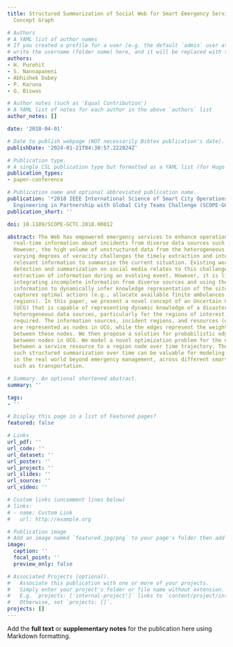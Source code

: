 ```yaml
---
title: Structured Summarization of Social Web for Smart Emergency Services by Uncertain
  Concept Graph

# Authors
# A YAML list of author names
# If you created a profile for a user (e.g. the default `admin` user at `content/authors/admin/`), 
# write the username (folder name) here, and it will be replaced with their full name and linked to their profile.
authors:
- H. Purohit
- S. Nannapaneni
- Abhishek Dubey
- P. Karuna
- G. Biswas

# Author notes (such as 'Equal Contribution')
# A YAML list of notes for each author in the above `authors` list
author_notes: []

date: '2018-04-01'

# Date to publish webpage (NOT necessarily Bibtex publication's date).
publishDate: '2024-01-21T04:30:57.222824Z'

# Publication type.
# A single CSL publication type but formatted as a YAML list (for Hugo requirements).
publication_types:
- paper-conference

# Publication name and optional abbreviated publication name.
publication: '*2018 IEEE International Science of Smart City Operations and Platforms
  Engineering in Partnership with Global City Teams Challenge (SCOPE-GCTC)*'
publication_short: ''

doi: 10.1109/SCOPE-GCTC.2018.00012

abstract: The Web has empowered emergency services to enhance operations by collecting
  real-time information about incidents from diverse data sources such as social media.
  However, the high volume of unstructured data from the heterogeneous sources with
  varying degrees of veracity challenges the timely extraction and integration of
  relevant information to summarize the current situation. Existing work on event
  detection and summarization on social media relates to this challenge of timely
  extraction of information during an evolving event. However, it is limited in both
  integrating incomplete information from diverse sources and using the integrated
  information to dynamically infer knowledge representation of the situation that
  captures optimal actions (e.g., allocate available finite ambulances to incident
  regions). In this paper, we present a novel concept of an Uncertain Concept Graph
  (UCG) that is capable of representing dynamic knowledge of a disaster event from
  heterogeneous data sources, particularly for the regions of interest, and resources/services
  required. The information sources, incident regions, and resources (e.g., ambulances)
  are represented as nodes in UCG, while the edges represent the weighted relationships
  between these nodes. We then propose a solution for probabilistic edge inference
  between nodes in UCG. We model a novel optimization problem for the edge assignment
  between a service resource to a region node over time trajectory. The output of
  such structured summarization over time can be valuable for modeling event dynamics
  in the real world beyond emergency management, across different smart city operations
  such as transportation.

# Summary. An optional shortened abstract.
summary: ''

tags:
- ''

# Display this page in a list of Featured pages?
featured: false

# Links
url_pdf: ''
url_code: ''
url_dataset: ''
url_poster: ''
url_project: ''
url_slides: ''
url_source: ''
url_video: ''

# Custom links (uncomment lines below)
# links:
# - name: Custom Link
#   url: http://example.org

# Publication image
# Add an image named `featured.jpg/png` to your page's folder then add a caption below.
image:
  caption: ''
  focal_point: ''
  preview_only: false

# Associated Projects (optional).
#   Associate this publication with one or more of your projects.
#   Simply enter your project's folder or file name without extension.
#   E.g. `projects: ['internal-project']` links to `content/project/internal-project/index.md`.
#   Otherwise, set `projects: []`.
projects: []
---
```


Add the **full text** or **supplementary notes** for the publication here using Markdown formatting.
